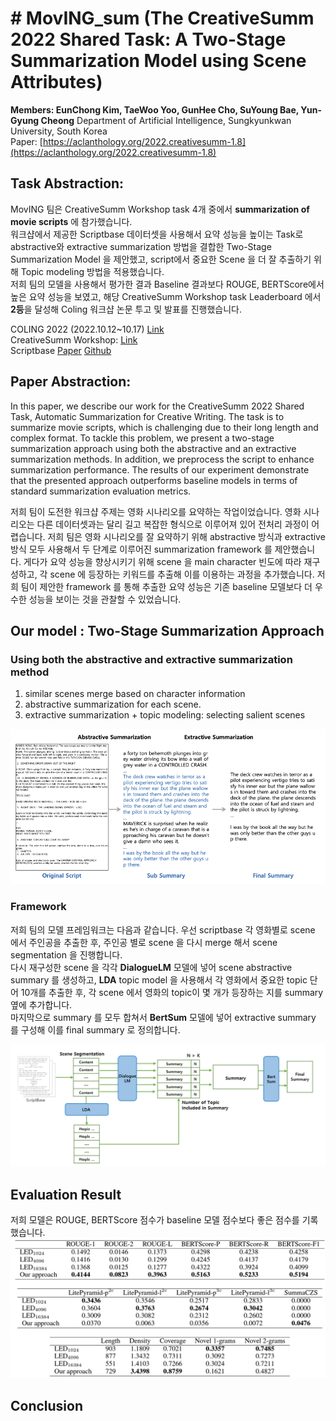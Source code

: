 # # MovING_sum (The CreativeSumm 2022 Shared Task: A Two-Stage Summarization Model using Scene Attributes)
**Members: EunChong Kim, TaeWoo Yoo, GunHee Cho, SuYoung Bae, Yun-Gyung Cheong**
Department of Artificial Intelligence, Sungkyunkwan University, South Korea  
Paper: [https://aclanthology.org/2022.creativesumm-1.8](https://aclanthology.org/2022.creativesumm-1.8)

## Task Abstraction: 
MovING 팀은 CreativeSumm Workshop task 4개 중에서 **summarization of movie scripts** 에 참가했습니다.  
워크샵에서 제공한 Scriptbase 데이터셋을 사용해서 요약 성능을 높이는 Task로  abstractive와 extractive summarization 방법을 결합한 Two-Stage Summarization Model 을 제안했고, script에서 중요한 Scene 을 더 잘 추출하기 위해 Topic modeling 방법을 적용했습니다.  
저희 팀의 모델을 사용해서 평가한 결과 Baseline 결과보다 ROUGE, BERTScore에서 높은 요약 성능을 보였고, 해당 CreativeSumm Workshop task Leaderboard 에서 **2등**을 달성해 Coling 워크샵 논문 투고 및 발표를 진행했습니다.  

COLING 2022 (2022.10.12~10.17) [Link](https://coling2022.org/)  
CreativeSumm Workshop: [Link](https://creativesumm.github.io/sharedtask)  
Scriptbase [Paper](https://aclanthology.org/N15-1113/)   [Github](https://github.com/EdinburghNLP/scriptbase)

## Paper Abstraction: 
In this paper, we describe our work for the CreativeSumm 2022 Shared Task, Automatic Summarization for Creative Writing. The task is to summarize movie scripts, which is challenging due to their long length and complex format. To tackle this problem, we present a two-stage summarization approach using both the abstractive and an extractive summarization methods. In addition, we preprocess the script to enhance summarization performance. The results of our experiment demonstrate that the presented approach outperforms baseline models in terms of standard summarization evaluation metrics.  

저희 팀이 도전한 워크샵 주제는 영화 시나리오를 요약하는 작업이었습니다. 영화 시나리오는 다른 데이터셋과는 달리 길고 복잡한 형식으로 이루어져 있어 전처리 과정이 어렵습니다. 저희 팀은 영화 시나리오를 잘 요약하기 위해 abstractive 방식과 extractive 방식 모두 사용해서 두 단계로 이루어진 summarization framework 를 제안했습니다. 게다가 요약 성능을 향상시키기 위해 scene 을 main character 빈도에 따라 재구성하고, 각 scene 에 등장하는 키워드를 추출해 이를 이용하는 과정을 추가했습니다. 저희 팀이 제안한 framework 를 통해 추출한 요약 성능은 기존 baseline 모델보다 더 우수한 성능을 보이는 것을 관찰할 수 있었습니다.  



## Our model : Two-Stage Summarization Approach
### Using both the abstractive and extractive summarization method
1. similar scenes merge based on character information
2. abstractive summarization for each scene.
3. extractive summarization + topic modeling: selecting salient scenes

![enter image description here](https://github.com/BaeSuyoung/MovING_sum/blob/main/image/pic1.png)


### Framework
저희 팀의 모델 프레임워크는 다음과 같습니다. 우선 scriptbase 각 영화별로 scene 에서 주인공을 추출한 후, 주인공 별로 scene 을 다시 merge 해서 scene segmentation 을 진행합니다.  
다시 재구성한 scene 을 각각 **DialogueLM** 모델에 넣어 scene abstractive summary 를 생성하고, **LDA** topic model 을 사용해서 각 영화에서 중요한 topic 단어 10개를 추출한 후, 각 scene 에서 영화의 topic이 몇 개가 등장하는 지를 summary 옆에 추가합니다.  
마지막으로 summary 를 모두 합쳐서 **BertSum** 모델에 넣어 extractive summary 를 구성해 이를 final summary 로 정의합니다.  

![enter image description here](https://github.com/BaeSuyoung/MovING_sum/blob/main/image/pic2.png)


## Evaluation Result
저희 모델은 ROUGE, BERTScore 점수가 baseline 모델 점수보다 좋은 점수를 기록했습니다. 
![enter image description here](https://github.com/BaeSuyoung/MovING_sum/blob/main/image/pic3.png)


## Conclusion

